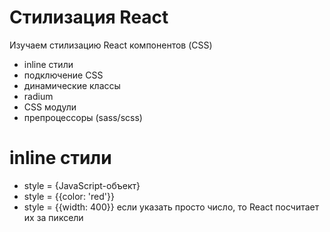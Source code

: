 # Стилизация React
Изучаем стилизацию React компонентов (CSS)

* inline стили
* подключение CSS
* динамические классы
* radium
* CSS модули
* препроцессоры (sass/scss)

# inline стили
* style = {JavaScript-объект}
* style = {{color: 'red'}}
* style = {{width: 400}} если указать просто число, то React посчитает их за пиксели
